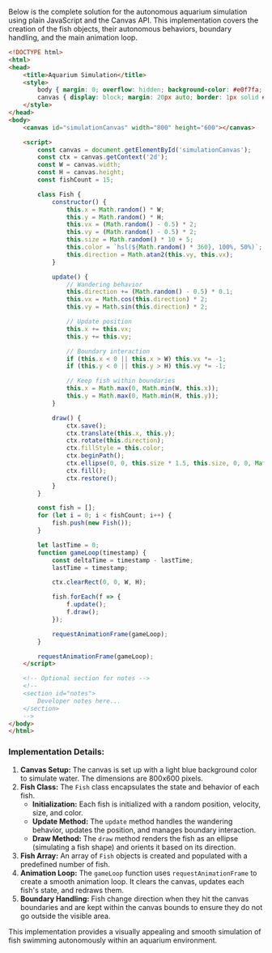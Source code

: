 Below is the complete solution for the autonomous aquarium simulation using plain JavaScript and the Canvas API. This implementation covers the creation of the fish objects, their autonomous behaviors, boundary handling, and the main animation loop.

```html
<!DOCTYPE html>
<html>
<head>
    <title>Aquarium Simulation</title>
    <style>
        body { margin: 0; overflow: hidden; background-color: #e0f7fa; } /* Light blue background */
        canvas { display: block; margin: 20px auto; border: 1px solid #888; background-color:rgb(207, 247, 255); } /* blue water */
    </style>
</head>
<body>
    <canvas id="simulationCanvas" width="800" height="600"></canvas>

    <script>
        const canvas = document.getElementById('simulationCanvas');
        const ctx = canvas.getContext('2d');
        const W = canvas.width;
        const H = canvas.height;
        const fishCount = 15;

        class Fish {
            constructor() {
                this.x = Math.random() * W;
                this.y = Math.random() * H;
                this.vx = (Math.random() - 0.5) * 2;
                this.vy = (Math.random() - 0.5) * 2;
                this.size = Math.random() * 10 + 5;
                this.color = `hsl(${Math.random() * 360}, 100%, 50%)`;
                this.direction = Math.atan2(this.vy, this.vx);
            }

            update() {
                // Wandering behavior
                this.direction += (Math.random() - 0.5) * 0.1;
                this.vx = Math.cos(this.direction) * 2;
                this.vy = Math.sin(this.direction) * 2;

                // Update position
                this.x += this.vx;
                this.y += this.vy;

                // Boundary interaction
                if (this.x < 0 || this.x > W) this.vx *= -1;
                if (this.y < 0 || this.y > H) this.vy *= -1;

                // Keep fish within boundaries
                this.x = Math.max(0, Math.min(W, this.x));
                this.y = Math.max(0, Math.min(H, this.y));
            }

            draw() {
                ctx.save();
                ctx.translate(this.x, this.y);
                ctx.rotate(this.direction);
                ctx.fillStyle = this.color;
                ctx.beginPath();
                ctx.ellipse(0, 0, this.size * 1.5, this.size, 0, 0, Math.PI * 2);
                ctx.fill();
                ctx.restore();
            }
        }

        const fish = [];
        for (let i = 0; i < fishCount; i++) {
            fish.push(new Fish());
        }

        let lastTime = 0;
        function gameLoop(timestamp) {
            const deltaTime = timestamp - lastTime;
            lastTime = timestamp;

            ctx.clearRect(0, 0, W, H);

            fish.forEach(f => {
                f.update();
                f.draw();
            });

            requestAnimationFrame(gameLoop);
        }

        requestAnimationFrame(gameLoop);
    </script>

    <!-- Optional section for notes -->
    <!--
    <section id="notes">
        Developer notes here...
    </section>
    -->
</body>
</html>
```

### Implementation Details:
1. **Canvas Setup:** The canvas is set up with a light blue background color to simulate water. The dimensions are 800x600 pixels.
2. **Fish Class:** The `Fish` class encapsulates the state and behavior of each fish.
   - **Initialization:** Each fish is initialized with a random position, velocity, size, and color.
   - **Update Method:** The `update` method handles the wandering behavior, updates the position, and manages boundary interaction.
   - **Draw Method:** The `draw` method renders the fish as an ellipse (simulating a fish shape) and orients it based on its direction.
3. **Fish Array:** An array of `Fish` objects is created and populated with a predefined number of fish.
4. **Animation Loop:** The `gameLoop` function uses `requestAnimationFrame` to create a smooth animation loop. It clears the canvas, updates each fish's state, and redraws them.
5. **Boundary Handling:** Fish change direction when they hit the canvas boundaries and are kept within the canvas bounds to ensure they do not go outside the visible area.

This implementation provides a visually appealing and smooth simulation of fish swimming autonomously within an aquarium environment.

<!-- Benchmark Info -->
<!-- Backend: llamacpp -->
<!-- Model: mistralai_Mistral-Small-3.1-24B-Instruct-2503-Q6_K_L.gguf -->
<!-- Prompt: aquarium.md -->
<!-- Generation Time: 28.45s -->
<!-- Fallback Used: False -->